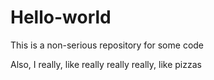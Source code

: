 Hello-world
===========

This is a non-serious repository for some code

Also, I really, like really really really, like pizzas
